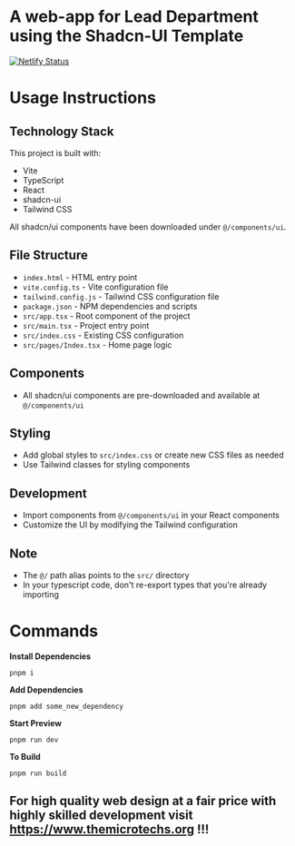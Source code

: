 # A web-app for Lead Department using the Shadcn-UI Template 

[![Netlify Status](https://api.netlify.com/api/v1/badges/8d59383f-bc24-43c2-bf02-b7e59ecb8ac9/deploy-status)](https://app.netlify.com/projects/neon-meerkat-182925/deploys)

# Usage Instructions

## Technology Stack

This project is built with:

- Vite
- TypeScript
- React
- shadcn-ui
- Tailwind CSS

All shadcn/ui components have been downloaded under `@/components/ui`.

## File Structure

- `index.html` - HTML entry point
- `vite.config.ts` - Vite configuration file
- `tailwind.config.js` - Tailwind CSS configuration file
- `package.json` - NPM dependencies and scripts
- `src/app.tsx` - Root component of the project
- `src/main.tsx` - Project entry point
- `src/index.css` - Existing CSS configuration
- `src/pages/Index.tsx` - Home page logic

## Components

- All shadcn/ui components are pre-downloaded and available at `@/components/ui`

## Styling

- Add global styles to `src/index.css` or create new CSS files as needed
- Use Tailwind classes for styling components

## Development

- Import components from `@/components/ui` in your React components
- Customize the UI by modifying the Tailwind configuration

## Note

- The `@/` path alias points to the `src/` directory
- In your typescript code, don't re-export types that you're already importing

# Commands

**Install Dependencies**

```shell
pnpm i
```

**Add Dependencies**

```shell
pnpm add some_new_dependency
```
**Start Preview**

```shell
pnpm run dev
```

**To Build**

```shell
pnpm run build
```
## For high quality web design at a fair price with highly skilled development visit https://www.themicrotechs.org !!!

